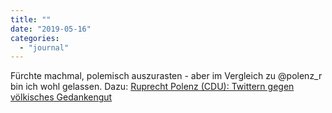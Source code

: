 ```yaml
---
title: ""
date: "2019-05-16"
categories: 
  - "journal"
---
```


Fürchte machmal, polemisch auszurasten - aber im Vergleich zu @polenz\_r bin ich wohl gelassen. Dazu: [Ruprecht Polenz (CDU): Twittern gegen völkisches Gedankengut](https://m.spiegel.de/politik/deutschland/ruprecht-polenz-cdu-twittern-gegen-voelkisches-gedankengut-a-1262991.html)
